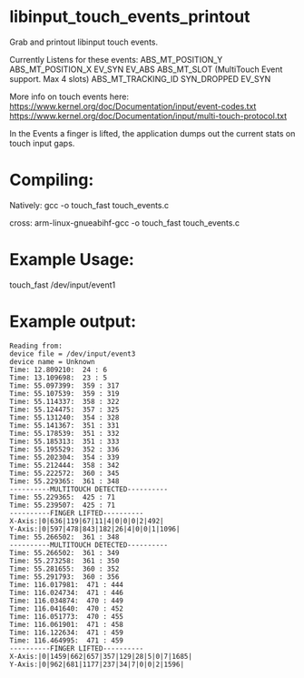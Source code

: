 # libinput_touch_events_printout
Grab and printout libinput touch events.

Currently Listens for these events:
	ABS_MT_POSITION_Y
	ABS_MT_POSITION_X
	EV_SYN
	EV_ABS
	ABS_MT_SLOT (MultiTouch Event support. Max 4 slots)
	ABS_MT_TRACKING_ID
	SYN_DROPPED
	EV_SYN

More info on touch events here:
	https://www.kernel.org/doc/Documentation/input/event-codes.txt
	https://www.kernel.org/doc/Documentation/input/multi-touch-protocol.txt

In the Events a finger is lifted, the application dumps out the current stats on touch input gaps.

Compiling:
==========
Natively:
	gcc -o touch_fast touch_events.c
	
cross:
	arm-linux-gnueabihf-gcc -o touch_fast touch_events.c

Example Usage:
==============
touch_fast /dev/input/event1

Example output:
===============
	Reading from:
	device file = /dev/input/event3
	device name = Unknown
	Time: 12.809210:  24 : 6
	Time: 13.109698:  23 : 5
	Time: 55.097399:  359 : 317
	Time: 55.107539:  359 : 319
	Time: 55.114337:  358 : 322
	Time: 55.124475:  357 : 325
	Time: 55.131240:  354 : 328
	Time: 55.141367:  351 : 331
	Time: 55.178539:  351 : 332
	Time: 55.185313:  351 : 333
	Time: 55.195529:  352 : 336
	Time: 55.202304:  354 : 339
	Time: 55.212444:  358 : 342
	Time: 55.222572:  360 : 345
	Time: 55.229365:  361 : 348
	----------MULTITOUCH DETECTED----------
	Time: 55.229365:  425 : 71
	Time: 55.239507:  425 : 71
	----------FINGER LIFTED----------
	X-Axis:|0|636|119|67|11|4|0|0|0|2|492|
	Y-Axis:|0|597|478|843|182|26|4|0|0|1|1096|
	Time: 55.266502:  361 : 348
	----------MULTITOUCH DETECTED----------
	Time: 55.266502:  361 : 349
	Time: 55.273258:  361 : 350
	Time: 55.281655:  360 : 352
	Time: 55.291793:  360 : 356
	Time: 116.017981:  471 : 444
	Time: 116.024734:  471 : 446
	Time: 116.034874:  470 : 449
	Time: 116.041640:  470 : 452
	Time: 116.051773:  470 : 455
	Time: 116.061901:  471 : 458
	Time: 116.122634:  471 : 459
	Time: 116.464995:  471 : 459
	----------FINGER LIFTED----------
	X-Axis:|0|1459|662|657|357|129|28|5|0|7|1685|
	Y-Axis:|0|962|681|1177|237|34|7|0|0|2|1596|
